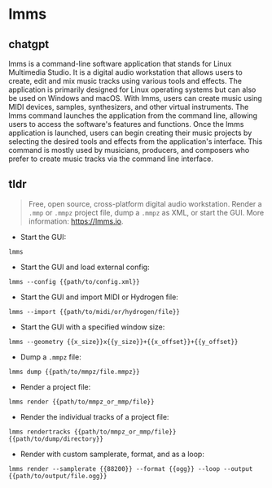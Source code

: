 # lmms 
## chatgpt 
lmms is a command-line software application that stands for Linux Multimedia Studio. It is a digital audio workstation that allows users to create, edit and mix music tracks using various tools and effects. The application is primarily designed for Linux operating systems but can also be used on Windows and macOS. With lmms, users can create music using MIDI devices, samples, synthesizers, and other virtual instruments. The lmms command launches the application from the command line, allowing users to access the software's features and functions. Once the lmms application is launched, users can begin creating their music projects by selecting the desired tools and effects from the application's interface. This command is mostly used by musicians, producers, and composers who prefer to create music tracks via the command line interface. 

## tldr 
 
> Free, open source, cross-platform digital audio workstation.
> Render a `.mmp` or `.mmpz` project file, dump a `.mmpz` as XML, or start the GUI.
> More information: <https://lmms.io>.

- Start the GUI:

`lmms`

- Start the GUI and load external config:

`lmms --config {{path/to/config.xml}}`

- Start the GUI and import MIDI or Hydrogen file:

`lmms --import {{path/to/midi/or/hydrogen/file}}`

- Start the GUI with a specified window size:

`lmms --geometry {{x_size}}x{{y_size}}+{{x_offset}}+{{y_offset}}`

- Dump a `.mmpz` file:

`lmms dump {{path/to/mmpz/file.mmpz}}`

- Render a project file:

`lmms render {{path/to/mmpz_or_mmp/file}}`

- Render the individual tracks of a project file:

`lmms rendertracks {{path/to/mmpz_or_mmp/file}} {{path/to/dump/directory}}`

- Render with custom samplerate, format, and as a loop:

`lmms render --samplerate {{88200}} --format {{ogg}} --loop --output {{path/to/output/file.ogg}}`
